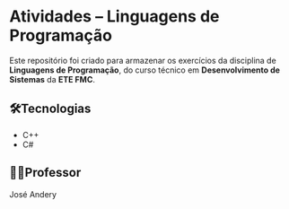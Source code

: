# Atividades – Linguagens de Programação
Este repositório foi criado para armazenar os exercícios da disciplina de **Linguagens de Programação**, do curso técnico em **Desenvolvimento de Sistemas** da **ETE FMC**.
## 🛠️Tecnologias
- C++
- C#
## 👨‍🏫Professor 
José Andery
